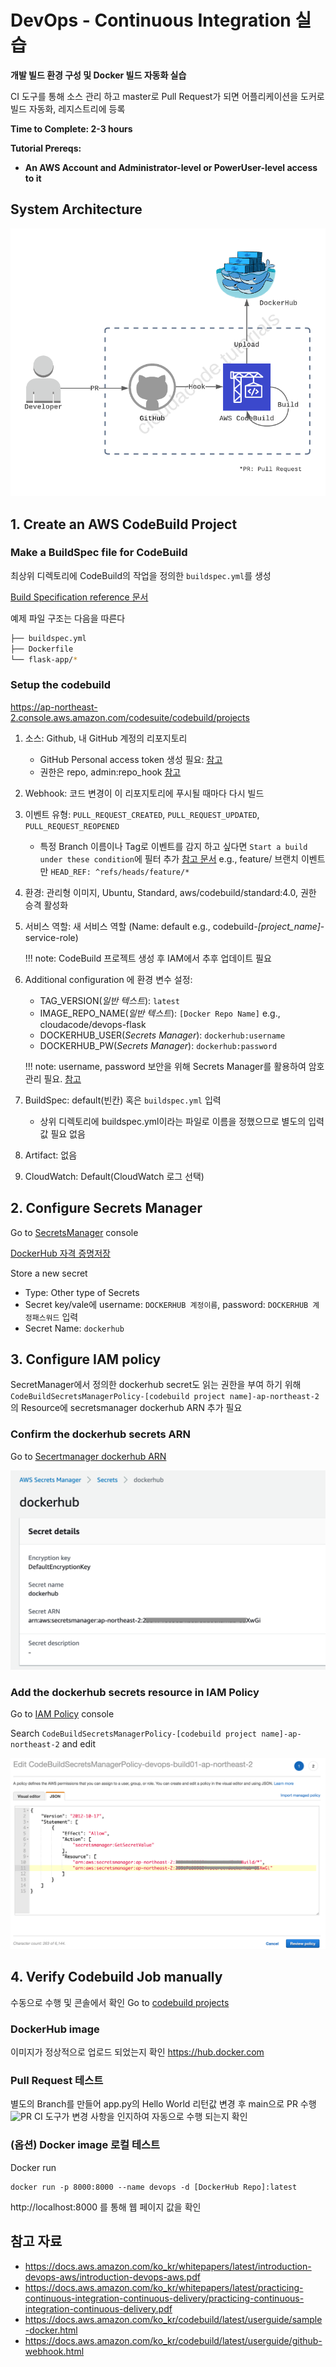 # DevOps - Continuous Integration 실습 

**개발 빌드 환경 구성 및 Docker 빌드 자동화 실습**

CI 도구를 통해 소스 관리 하고 master로 Pull Request가 되면 어플리케이션을 도커로 빌드 자동화, 레지스트리에 등록

**Time to Complete: 2-3 hours**

**Tutorial Prereqs:**

* **An AWS Account and Administrator-level or PowerUser-level access to it**

## System Architecture
![ci system architecture](images/ci-system-architecture.png)

## 1. Create an AWS CodeBuild Project

### Make a BuildSpec file for CodeBuild

최상위 디렉토리에 CodeBuild의 작업을 정의한 `buildspec.yml`를 생성

[Build Specification reference 문서](https://docs.aws.amazon.com/ko_kr/codebuild/latest/userguide/build-spec-ref.html)

예제 파일 구조는 다음을 따른다
```bash
├── buildspec.yml
├── Dockerfile
└── flask-app/*
```  

### Setup the codebuild

https://ap-northeast-2.console.aws.amazon.com/codesuite/codebuild/projects

1. 소스: Github, 내 GitHub 계정의 리포지토리
   - GitHub Personal access token 생성 필요: [참고](https://docs.github.com/en/free-pro-team@latest/github/authenticating-to-github/creating-a-personal-access-token)
   - 권한은 repo, admin:repo_hook [참고](https://docs.aws.amazon.com/codebuild/latest/userguide/access-tokens.html#access-tokens-github)
2. Webhook: 코드 변경이 이 리포지토리에 푸시될 때마다 다시 빌드
3. 이벤트 유형: `PULL_REQUEST_CREATED`, `PULL_REQUEST_UPDATED`, `PULL_REQUEST_REOPENED`
   - 특정 Branch 이름이나 Tag로 이벤트를 감지 하고 싶다면 `Start a build under these condition`에 필터 추가 [참고 문서](https://docs.aws.amazon.com/codebuild/latest/userguide/github-webhook.html)
   e.g., feature/ 브랜치 이벤트만 `HEAD_REF: ^refs/heads/feature/*`
4. 환경: 관리형 이미지, Ubuntu, Standard, aws/codebuild/standard:4.0, 권한 승격 활성화
5. 서비스 역할: 새 서비스 역할 (Name: default e.g., codebuild-*[project_name]*-service-role)
   
   !!! note:
      CodeBuild 프로젝트 생성 후 IAM에서 추후 업데이트 필요

6. Additional configuration 에 환경 변수 설정:
   
   - TAG_VERSION(*일반 텍스트*): `latest `
   - IMAGE_REPO_NAME(*일반 텍스트*): `[Docker Repo Name]` e.g., cloudacode/devops-flask
   - DOCKERHUB_USER(*Secrets Manager*): `dockerhub:username`
   - DOCKERHUB_PW(*Secrets Manager*): `dockerhub:password`
   
   !!! note:
      username, password 보안을 위해 Secrets Manager를 활용하여 암호 관리 필요. [참고](https://aws.amazon.com/premiumsupport/knowledge-center/codebuild-docker-pull-image-error/?nc1=h_ls#Store_your_DockerHub_credentials_with_AWS_Secrets_Manager) 

7. BuildSpec: default(빈칸) 혹은 `buildspec.yml` 입력
   - 상위 디렉토리에 buildspec.yml이라는 파일로 이름을 정했으므로 별도의 입력값 필요 없음
8. Artifact: 없음
9. CloudWatch: Default(CloudWatch 로그 선택)

## 2. Configure Secrets Manager 
Go to [SecretsManager](https://ap-northeast-2.console.aws.amazon.com/secretsmanager/home) console

[DockerHub 자격 증명저장](https://aws.amazon.com/premiumsupport/knowledge-center/codebuild-docker-pull-image-error/?nc1=h_ls#Store_your_DockerHub_credentials_with_AWS_Secrets_Manager)

Store a new secret
   - Type: Other type of Secrets
   - Secret key/vale에 username: `DOCKERHUB 계정이름`, password: `DOCKERHUB 계정패스워드` 입력
   - Secret Name: `dockerhub`

## 3. Configure IAM policy

SecretManager에서 정의한 dockerhub secret도 읽는 권한을 부여 하기 위해 
`CodeBuildSecretsManagerPolicy-[codebuild project name]-ap-northeast-2`의 Resource에 secretsmanager dockerhub ARN 추가 필요

### Confirm the dockerhub secrets ARN

Go to [Secertmanager dockerhub ARN](https://ap-northeast-2.console.aws.amazon.com/secretsmanager/home?region=ap-northeast-2#/secret?name=dockerhub)

![secretsmanager dockerhub arn](images/secretsmanager-dockerhub-arn.png)

### Add the dockerhub secrets resource in IAM Policy

Go to [IAM Policy](https://console.aws.amazon.com/iam/home?region=ap-northeast-2#/policies) console

Search `CodeBuildSecretsManagerPolicy-[codebuild project name]-ap-northeast-2` and edit

![secretsmanger policy](images/codbuildpolicy-secretarn.png)

## 4. Verify Codebuild Job manually

수동으로 수행 및 콘솔에서 확인
Go to [codebuild projects](https://ap-northeast-2.console.aws.amazon.com/codesuite/codebuild/projects)

### DockerHub image 

이미지가 정상적으로 업로드 되었는지 확인 
https://hub.docker.com

### Pull Request 테스트

별도의 Branch를 만들어 app.py의 Hello World 리턴값 변경 후 main으로 PR 수행
![PR](./images/build_process_by_github_webhook.png)
CI 도구가 변경 사항을 인지하여 자동으로 수행 되는지 확인

### (옵션) Docker image 로컬 테스트

Docker run
```
docker run -p 8000:8000 --name devops -d [DockerHub Repo]:latest
```

http://localhost:8000 를 통해 웹 페이지 값을 확인

## 참고 자료
- https://docs.aws.amazon.com/ko_kr/whitepapers/latest/introduction-devops-aws/introduction-devops-aws.pdf
- https://docs.aws.amazon.com/ko_kr/whitepapers/latest/practicing-continuous-integration-continuous-delivery/practicing-continuous-integration-continuous-delivery.pdf
- https://docs.aws.amazon.com/ko_kr/codebuild/latest/userguide/sample-docker.html
- https://docs.aws.amazon.com/ko_kr/codebuild/latest/userguide/github-webhook.html
